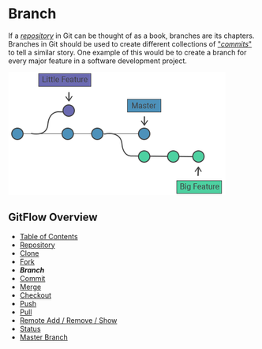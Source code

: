 # Branch
If a [*repository*](./Repository.md) in Git can be thought of as a book, branches are its chapters. 
Branches in Git should be used to create different collections of ["*commits*"](./Commits.md) to tell a similar story. 
One example of this would be to create a branch for every major feature in a software development project.

![GitBranch](Assets/GitBranch.png)

## GitFlow Overview
* [Table of Contents](./README.MD)
* [Repository](./Repository.md)
* [Clone](./Clones.md)
* [Fork](./Forks.md)
* _**Branch**_
* [Commit](./Commits.md)
* [Merge](./Merges.md)
* [Checkout](./Checkout.md)
* [Push](./Push.md)
* [Pull](./Pull.md)
* [Remote Add / Remove / Show](./RemoteAddRemoveShow.md)
* [Status](./Status.md)
* [Master Branch](MasterBranch.md)